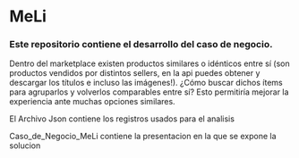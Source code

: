 # MeLi
### Este repositorio contiene el desarrollo del caso de negocio. 

Dentro del marketplace existen productos similares o idénticos entre sí (son
productos vendidos por distintos sellers, en la api puedes obtener y descargar los
títulos e incluso las imágenes!). ¿Cómo buscar dichos ítems para agruparlos y
volverlos comparables entre sí? Esto permitiría mejorar la experiencia ante muchas
opciones similares.


El Archivo Json contiene los registros usados para el analisis

Caso_de_Negocio_MeLi contiene la presentacion en la que se expone la solucion
